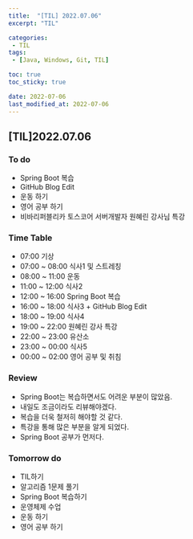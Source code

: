 ```yaml
---
title:  "[TIL] 2022.07.06"
excerpt: "TIL"

categories:
 - TIL
tags:
 - [Java, Windows, Git, TIL]

toc: true
toc_sticky: true

date: 2022-07-06
last_modified_at: 2022-07-06
---
```


## [TIL]2022.07.06


### To do
- Spring Boot 복습
- GitHub Blog Edit
- 운동 하기
- 영어 공부 하기
- 비바리퍼블리카 토스코어 서버개발자 원혜린 강사님 특강


### Time Table
- 07:00 기상
- 07:00 ~ 08:00 식사1 및 스트레칭
- 08:00 ~ 11:00 운동
- 11:00 ~ 12:00 식사2
- 12:00 ~ 16:00 Spring Boot 복습
- 16:00 ~ 18:00 식사3 + GitHub Blog Edit
- 18:00 ~ 19:00 식사4
- 19:00 ~ 22:00 원혜린 강사 특강
- 22:00 ~ 23:00 유산소
- 23:00 ~ 00:00 식사5
- 00:00 ~ 02:00 영어 공부 및 취침


### Review
- Spring Boot는 복습하면서도 어려운 부분이 많았음.
- 내일도 조금이라도 리뷰해야겠다.
- 복습을 더욱 철저히 해야할 것 같다.
- 특강을 통해 많은 부분을 알게 되었다.
- Spring Boot 공부가 먼저다.


### Tomorrow do
- TIL하기
- 알고리즘 1문제 풀기
- Spring Boot 복습하기
- 운영체제 수업
- 운동 하기
- 영어 공부 하기